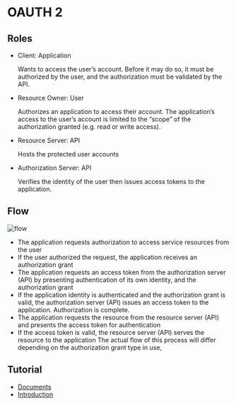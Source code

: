 # OAUTH 2

## Roles
- Client: Application

   Wants to access the user’s account. Before it may do so, it must be authorized by the user, and the authorization must be validated by the API.
   
- Resource Owner: User

  Authorizes an application to access their account. The application’s access to the user’s account is limited to the “scope” of the authorization granted (e.g. read or write access).

- Resource Server: API
 
   Hosts the protected user accounts

- Authorization Server: API

    Verifies the identity of the user then issues access tokens to the application.

## Flow 
![flow](https://assets.digitalocean.com/articles/oauth/abstract_flow.png)
- The application requests authorization to access service resources from the user
- If the user authorized the request, the application receives an authorization grant
- The application requests an access token from the authorization server (API) by presenting authentication of its own identity, and the authorization grant
- If the application identity is authenticated and the authorization grant is valid, the authorization server (API) issues an access token to the application. Authorization is complete.
- The application requests the resource from the resource server (API) and presents the access token for authentication
- If the access token is valid, the resource server (API) serves the resource to the application
The actual flow of this process will differ depending on the authorization grant type in use,


## Tutorial
- [Documents](https://oauth.net/2/)
- [Introduction](https://www.digitalocean.com/community/tutorials/an-introduction-to-oauth-2#:~:text=OAuth%202%20is%20an%20authorization,Facebook%2C%20GitHub%2C%20and%20DigitalOcean.&text=OAuth%202%20provides%20authorization%20flows,desktop%20applications%2C%20and%20mobile%20devices.)
